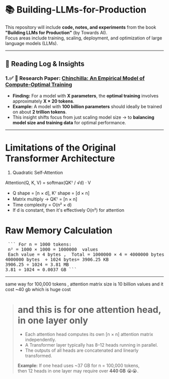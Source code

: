# 📚 Building-LLMs-for-Production

This repository will include **code, notes, and experiments** from the book  
**"Building LLMs for Production"** (by Towards AI).  
Focus areas include training, scaling, deployment, and optimization of large language models (LLMs).

---

## 🧠 Reading Log & Insights

### 1.✅  📄 Research Paper: [Chinchilla: An Empirical Model of Compute-Optimal Training](https://arxiv.org/abs/2203.15556)

- **Finding:** For a model with **X parameters**, the **optimal training** involves approximately **X × 20 tokens**.
- **Example:** A model with **100 billion parameters** should ideally be trained on about **2 trillion tokens**.
-  This insight shifts focus from just scaling model size → to **balancing model size and training data** for optimal performance.

---

# Limitations of the Original Transformer Architecture

1) Quadratic Self-Attention

Attention(Q, K, V) = softmax(QKᵀ / √d) · V

- Q shape = [n × d], Kᵀ shape = [d × n]
- Matrix multiply → QKᵀ = [n × n]
- Time complexity = O(n² × d)
- If d is constant, then it's effectively O(n²) for attention

# Raw Memory Calculation
<pre> ``` For n = 1000 tokens:
 n² = 1000 × 1000 = 1000000  values 
 Each value = 4 bytes ,  Total = 1000000 × 4 = 4000000 bytes
4000000 bytes  ÷ 1024 bytes= 3906.25 KB 
3906.25 ÷ 1024 = 3.81 MB 
3.81 ÷ 1024 ≈ 0.0037 GB ```</pre>

---
same way for  100,000 tokens , attention matrix size is 10 billion values and 
it cost ~40 gb which is huge cost 
># and this  is for one attention head, in one layer only
> - Each attention head computes its own [n × n] attention matrix independently.
> - A Transformer layer typically has 8–12 heads running in parallel.
> - The outputs of all heads are concatenated and linearly transformed.
>
> **Example:** If one head uses ~37 GB for n = 100,000 tokens,  
> then 12 heads in one layer may require over **440 GB** 😭😭.





